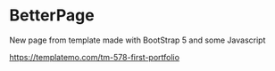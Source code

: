 # BetterPage
New page from template made with BootStrap 5 and some Javascript

https://templatemo.com/tm-578-first-portfolio
